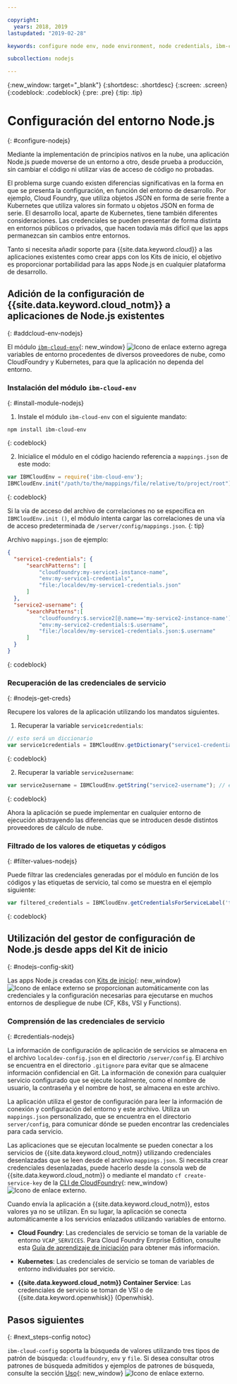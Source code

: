 ```yaml
---

copyright:
  years: 2018, 2019
lastupdated: "2019-02-28"

keywords: configure node env, node environment, node credentials, ibm-cloud-env node

subcollection: nodejs

---
```


{:new_window: target="_blank"}
{:shortdesc: .shortdesc}
{:screen: .screen}
{:codeblock: .codeblock}
{:pre: .pre}
{:tip: .tip}

# Configuración del entorno Node.js
{: #configure-nodejs}

Mediante la implementación de principios nativos en la nube, una aplicación Node.js puede moverse de un entorno a otro, desde prueba a producción, sin cambiar el código ni utilizar vías de acceso de código no probadas.

El problema surge cuando existen diferencias significativas en la forma en que se presenta la configuración, en función del entorno de desarrollo. Por ejemplo, Cloud Foundry, que utiliza objetos JSON en forma de serie frente a Kubernetes que utiliza valores sin formato u objetos JSON en forma de serie. El desarrollo local, aparte de Kubernetes, tiene también diferentes consideraciones. Las credenciales se pueden presentar de forma distinta en entornos públicos o privados, que hacen todavía más difícil que las apps permanezcan sin cambios entre entornos.

Tanto si necesita añadir soporte para {{site.data.keyword.cloud}} a las aplicaciones existentes como crear apps con los Kits de inicio, el objetivo es proporcionar portabilidad para las apps Node.js en cualquier plataforma de desarrollo.

## Adición de la configuración de {{site.data.keyword.cloud_notm}} a aplicaciones de Node.js existentes
{: #addcloud-env-nodejs}

El módulo [`ibm-cloud-env`](https://github.com/ibm-developer/ibm-cloud-env){: new_window} ![Icono de enlace externo](../icons/launch-glyph.svg "Icono de enlace externo") agrega variables de entorno procedentes de diversos proveedores de nube, como CloudFoundry y Kubernetes, para que la aplicación no dependa del entorno.

### Instalación del módulo `ibm-cloud-env`
{: #install-module-nodejs}

1. Instale el módulo `ibm-cloud-env` con el siguiente mandato:
  ```
  npm install ibm-cloud-env
  ```
  {: codeblock}

2. Inicialice el módulo en el código haciendo referencia a `mappings.json` de este modo:
  ```js
  var IBMCloudEnv = require('ibm-cloud-env');
  IBMCloudEnv.init("/path/to/the/mappings/file/relative/to/project/root");
  ```
  {: codeblock}

  Si la vía de acceso del archivo de correlaciones no se especifica en `IBMCloudEnv.init ()`, el módulo intenta cargar las correlaciones de una vía de acceso predeterminada de `/server/config/mappings.json`.
  {: tip}

  Archivo `mappings.json` de ejemplo:
  ```json
  {
    "service1-credentials": {
        "searchPatterns": [
            "cloudfoundry:my-service1-instance-name",
            "env:my-service1-credentials",
            "file:/localdev/my-service1-credentials.json"
        ]
    },
    "service2-username": {
        "searchPatterns":[
            "cloudfoundry:$.service2[@.name=='my-service2-instance-name'].credentials.username",
            "env:my-service2-credentials:$.username",
            "file:/localdev/my-service1-credentials.json:$.username"
        ]
    }
  }
  ```
  {: codeblock}

### Recuperación de las credenciales de servicio
{: #nodejs-get-creds}

Recupere los valores de la aplicación utilizando los mandatos siguientes.

1. Recuperar la variable `service1credentials`:
  ```js
  // esto será un diccionario
  var service1credentials = IBMCloudEnv.getDictionary("service1-credentials");
  ```
  {: codeblock}

2. Recuperar la variable `service2username`:
  ```js
  var service2username = IBMCloudEnv.getString("service2-username"); // esto será una serie
  ```
  {: codeblock}

Ahora la aplicación se puede implementar en cualquier entorno de ejecución abstrayendo las diferencias que se introducen desde distintos proveedores de cálculo de nube.

### Filtrado de los valores de etiquetas y códigos
{: #filter-values-nodejs}

Puede filtrar las credenciales generadas por el módulo en función de los códigos y las etiquetas de servicio, tal como se muestra en el ejemplo siguiente:
```js
var filtered_credentials = IBMCloudEnv.getCredentialsForServiceLabel('tag', 'label', credentials)); // devuelve un Json con credenciales para la etiqueta del servicio especificado
```
{: codeblock}

## Utilización del gestor de configuración de Node.js desde apps del Kit de inicio
{: #nodejs-config-skit}

Las apps Node.js creadas con [Kits de inicio](https://cloud.ibm.com/developer/appservice/starter-kits/){: new_window} ![Icono de enlace externo](../icons/launch-glyph.svg "Icono de enlace externo") se proporcionan automáticamente con las credenciales y la configuración necesarias para ejecutarse en muchos entornos de despliegue de nube (CF, K8s, VSI y Functions).

### Comprensión de las credenciales de servicio
{: #credentials-nodejs}

La información de configuración de aplicación de servicios se almacena en el archivo `localdev-config.json` en el directorio `/server/config`. El archivo se encuentra en el directorio `.gitignore` para evitar que se almacene información confidencial en Git. La información de conexión para cualquier servicio configurado que se ejecute localmente, como el nombre de usuario, la contraseña y el nombre de host, se almacena en este archivo.

La aplicación utiliza el gestor de configuración para leer la información de conexión y configuración del entorno y este archivo. Utiliza un `mappings.json` personalizado, que se encuentra en el directorio `server/config`, para comunicar dónde se pueden encontrar las credenciales para cada servicio.

Las aplicaciones que se ejecutan localmente se pueden conectar a los servicios de {{site.data.keyword.cloud_notm}} utilizando credenciales desenlazadas que se leen desde el archivo `mappings.json`. Si necesita crear credenciales desenlazadas, puede hacerlo desde la consola web de {{site.data.keyword.cloud_notm}} o mediante el mandato `cf create-service-key` de la [CLI de CloudFoundry](https://docs.cloudfoundry.org/cf-cli/){: new_window} ![Icono de enlace externo](../icons/launch-glyph.svg "Icono de enlace externo").

Cuando envía la aplicación a {{site.data.keyword.cloud_notm}}, estos valores ya no se utilizan. En su lugar, la aplicación se conecta automáticamente a los servicios enlazados utilizando variables de entorno.

* **Cloud Foundry**: Las credenciales de servicio se toman de la variable de entorno `VCAP_SERVICES`. Para Cloud Foundry Enrprise Edition, consulte esta [Guía de aprendizaje de iniciación](/docs/cloud-foundry?topic=cloud-foundry-getting-started#getting-started) para obtener más información.

* **Kubernetes**: Las credenciales de servicio se toman de variables de entorno individuales por servicio.

* **{{site.data.keyword.cloud_notm}} Container Service**: Las credenciales de servicio se toman de VSI o de {{site.data.keyword.openwhisk}} (Openwhisk).

## Pasos siguientes
{: #next_steps-config notoc}

`ibm-cloud-config` soporta la búsqueda de valores utilizando tres tipos de patrón de búsqueda: `cloudfoundry`, `env` y `file`. Si desea consultar otros patrones de búsqueda admitidos y ejemplos de patrones de búsqueda, consulte la sección [Uso](https://github.com/ibm-developer/ibm-cloud-env#usage){: new_window} ![Icono de enlace externo](../icons/launch-glyph.svg "Icono de enlace externo").
